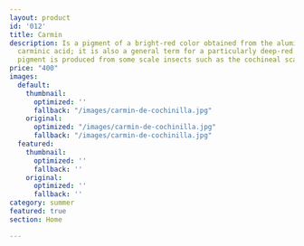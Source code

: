 ```yaml
---
layout: product
id: '012'
title: Carmin
description: Is a pigment of a bright-red color obtained from the aluminium salt of
  carminic acid; it is also a general term for a particularly deep-red color. The
  pigment is produced from some scale insects such as the cochineal scale.
price: "400"
images:
  default:
    thumbnail:
      optimized: ''
      fallback: "/images/carmin-de-cochinilla.jpg"
    original:
      optimized: "/images/carmin-de-cochinilla.jpg"
      fallback: "/images/carmin-de-cochinilla.jpg"
  featured:
    thumbnail:
      optimized: ''
      fallback: ''
    original:
      optimized: ''
      fallback: ''
category: summer
featured: true
section: Home

---
```

